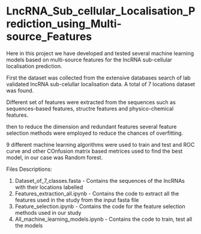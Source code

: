 # LncRNA_Sub_cellular_Localisation_Prediction_using_Multi-source_Features

Here in this project we have developed and tested several machine learning models based on multi-source features for the lncRNA sub-cellular localisation prediction. 

First the dataset was collected from the extensive databases search of lab validated lncRNA sub-celullar localisation data. A total of 7 locations dataset was found.

Different set of features were extracted from the sequences such as sequences-based features, structre features and physico-chemical features.

then to reduce the dimension and redundant features several feature selection methods were employed to reduce the chances of overfitting.

9 different machine learning algorithms were used to train and test and ROC curve and other COnfusion matrix based metrices used to find the best model, in our case was Random forest.

Files Descriptions:
1. Dataset_of_7_classes.fasta - Contains the sequences of the lncRNAs with their locations labelled
2. Features_extraction_all.ipynb - Contains the code to extract all the features used in the study from the input fasta file
3. Feature_selection.ipynb - Contains the code for the feature selection methods used in our study
4. All_machine_learning_models.ipynb - Contains the code to train, test all the models  


